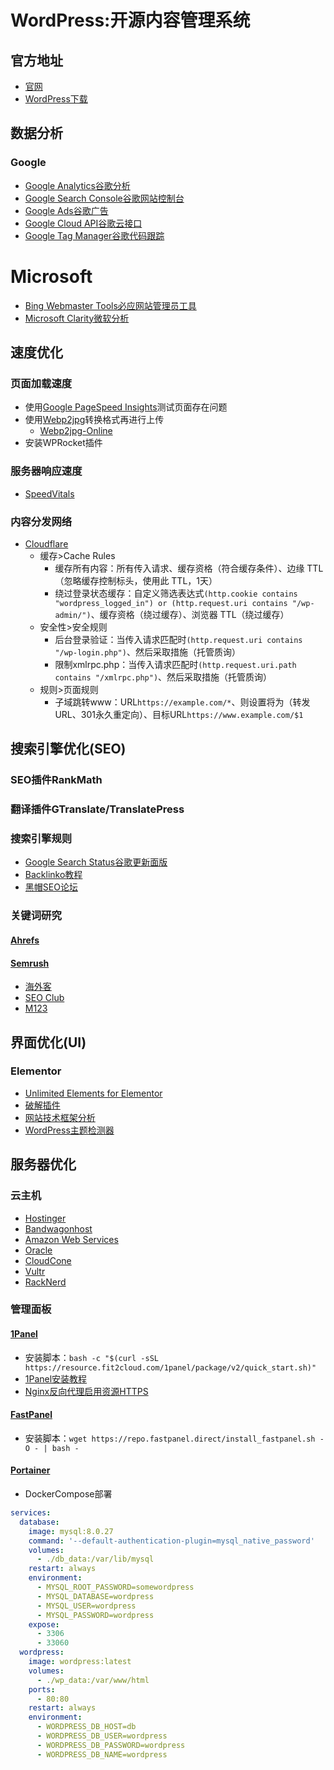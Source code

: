 # WordPress:开源内容管理系统
## 官方地址
- [官网](https://wordpress.org/)
- [WordPress下载](https://wordpress.org/latest.zip)

## 数据分析
### Google
- [Google Analytics谷歌分析](https://analytics.google.com/)
- [Google Search Console谷歌网站控制台](https://search.google.com/search-console/welcome)
- [Google Ads谷歌广告](https://ads.google.com/)
- [Google Cloud API谷歌云接口](https://console.cloud.google.com/)
- [Google Tag Manager谷歌代码跟踪](https://tagmanager.google.com/)
# Microsoft
- [Bing Webmaster Tools必应网站管理员工具](https://www.bing.com/webmasters/about)
- [Microsoft Clarity微软分析](https://clarity.microsoft.com/)

## 速度优化
### 页面加载速度
- 使用[Google PageSpeed Insights](https://pagespeed.web.dev/)测试页面存在问题
- 使用[Webp2jpg](https://github.com/renzhezhilu/webp2jpg-online)转换格式再进行上传
  - [Webp2jpg-Online](https://imagestool.com/webp2jpg-online/)
- 安装WPRocket插件

### 服务器响应速度
- [SpeedVitals](https://speedvitals.com/)

### 内容分发网络
- [Cloudflare](https://www.cloudflare.com/)
  - 缓存>Cache Rules
    - 缓存所有内容：所有传入请求、缓存资格（符合缓存条件）、边缘 TTL（忽略缓存控制标头，使用此 TTL，1天）
    - 绕过登录状态缓存：自定义筛选表达式`(http.cookie contains "wordpress_logged_in") or (http.request.uri contains "/wp-admin/")`、缓存资格（绕过缓存）、浏览器 TTL（绕过缓存）
  - 安全性>安全规则
    - 后台登录验证：当传入请求匹配时`(http.request.uri contains "/wp-login.php")`、然后采取措施（托管质询）
    - 限制xmlrpc.php：当传入请求匹配时`(http.request.uri.path contains "/xmlrpc.php")`、然后采取措施（托管质询）
  - 规则>页面规则
    - 子域跳转www：URL`https://example.com/*`、则设置将为（转发URL、301永久重定向）、目标URL`https://www.example.com/$1`

## 搜索引擎优化(SEO)
### SEO插件RankMath

### 翻译插件GTranslate/TranslatePress

### 搜索引擎规则
- [Google Search Status谷歌更新面版](https://status.search.google.com/)
- [Backlinko教程](https://backlinko.com)
- [黑帽SEO论坛](https://www.blackhatworld.com)

### 关键词研究
#### [Ahrefs](https://ahrefs.com/)

#### [Semrush](https://www.semrush.com/)
- [海外客](https://www.hiwaike.com/)
- [SEO Club](https://dash.seogroup.club/)
- [M123](https://www.m123.com)

## 界面优化(UI)
### Elementor
- [Unlimited Elements for Elementor](https://unlimited-elements.com/)
- [破解插件](https://maichuguo.com/wordpress-plugins/)
- [网站技术框架分析](https://www.wappalyzer.com/lookup/)
- [WordPress主题检测器](https://www.wpthemedetector.com/)

## 服务器优化
### 云主机
- [Hostinger](https://www.hostinger.com/)
- [Bandwagonhost](https://bandwagonhost.com/)
- [Amazon Web Services](https://aws.amazon.com/)
- [Oracle](https://www.oracle.com/cloud/free/)
- [CloudCone](https://cloudcone.com/)
- [Vultr](https://www.vultr.com/)
- [RackNerd](https://www.racknerd.com/)
### 管理面板
#### [1Panel](https://1panel.cn/)
- 安装脚本：`bash -c "$(curl -sSL https://resource.fit2cloud.com/1panel/package/v2/quick_start.sh)"`
- [1Panel安装教程](https://oyouoo.com/1panel-build-wordpress-for-beginners/)
- [Nginx反向代理启用资源HTTPS](https://zahui.fan/posts/990b6b62/)
#### [FastPanel](https://fastpanel.direct/)
- 安装脚本：`wget https://repo.fastpanel.direct/install_fastpanel.sh -O - | bash -`
#### [Portainer](https://www.portainer.io/)
- DockerCompose部署
```yaml
services:
  database:
    image: mysql:8.0.27
    command: '--default-authentication-plugin=mysql_native_password'
    volumes:
      - ./db_data:/var/lib/mysql
    restart: always
    environment:
      - MYSQL_ROOT_PASSWORD=somewordpress
      - MYSQL_DATABASE=wordpress
      - MYSQL_USER=wordpress
      - MYSQL_PASSWORD=wordpress
    expose:
      - 3306
      - 33060
  wordpress:
    image: wordpress:latest
    volumes:
      - ./wp_data:/var/www/html
    ports:
      - 80:80
    restart: always
    environment:
      - WORDPRESS_DB_HOST=db
      - WORDPRESS_DB_USER=wordpress
      - WORDPRESS_DB_PASSWORD=wordpress
      - WORDPRESS_DB_NAME=wordpress
```
